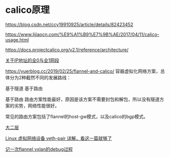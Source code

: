 # calico原理

https://blog.csdn.net/ccy19910925/article/details/82423452

https://www.lijiaocn.com/%E9%A1%B9%E7%9B%AE/2017/04/11/calico-usage.html

https://docs.projectcalico.org/v2.1/reference/architecture/


[关于IP地址的全0与全1网段](https://www.cnblogs.com/hopeworld/archive/2009/08/27/1555285.html)



https://yuerblog.cc/2019/02/25/flannel-and-calico/
容器虚拟化网络方案，总体分为2种截然不同的发展路线：

基于隧道
基于路由


基于路由
路由方案性能最好，原因是该方案不需要封包和解包，所以没有隧道方案的劣势，网络性能很好。

常见的路由方案包括了flannel的host-gw模式，以及calico的bgp模式。

[大二层](https://forum.huawei.com/enterprise/zh/thread-333013.html)




[Linux 虚拟网络设备 veth-pair 详解，看这一篇就够了](https://www.cnblogs.com/bakari/p/10613710.html)


[记一次flannel vxlan的debug过程](https://nicksu86.github.io/2019/02/K8S-network-flannel-debug/)



